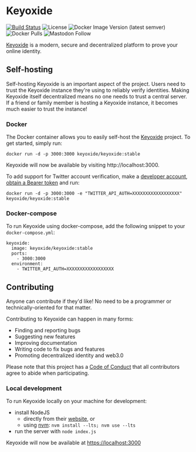 # Keyoxide

[![Build Status](https://drone.keyoxide.org/api/badges/keyoxide/web/status.svg?branch=main)](https://drone.keyoxide.org/keyoxide/web)
![License](https://img.shields.io/badge/license-AGPL--v3-blue)
![Docker Image Version (latest semver)](https://img.shields.io/docker/v/keyoxide/keyoxide?sort=semver)
![Docker Pulls](https://img.shields.io/docker/pulls/keyoxide/keyoxide)
![Mastodon Follow](https://img.shields.io/mastodon/follow/247838?domain=https%3A%2F%2Ffosstodon.org&style=social)

[Keyoxide](https://keyoxide.org) is a modern, secure and decentralized platform to prove your online identity.

## Self-hosting

Self-hosting Keyoxide is an important aspect of the project. Users need to trust the Keyoxide instance they're using to reliably verify identities. Making Keyoxide itself decentralized means no one needs to trust a central server. If a friend or family member is hosting a Keyoxide instance, it becomes much easier to trust the instance!

### Docker

The Docker container allows you to easily self-host the [Keyoxide](https://keyoxide.org) project. To get started, simply run:

`docker run -d -p 3000:3000 keyoxide/keyoxide:stable`

Keyoxide will now be available by visiting http://localhost:3000.

To add support for Twitter account verification, make a [developer account](https://developer.twitter.com/en), [obtain a Bearer token](https://developer.twitter.com/en/docs/basics/authentication/oauth-2-0) and run:

`docker run -d -p 3000:3000 -e "TWITTER_API_AUTH=XXXXXXXXXXXXXXXXXX" keyoxide/keyoxide:stable`

### Docker-compose

To run Keyoxide using docker-compose, add the following snippet to your `docker-compose.yml`:

```
keyoxide:
  image: keyoxide/keyoxide:stable
  ports:
    - 3000:3000
  environment:
    - TWITTER_API_AUTH=XXXXXXXXXXXXXXXXXX
```

## Contributing

Anyone can contribute if they'd like! No need to be a programmer or technically-oriented for that matter.

Contributing to Keyoxide can happen in many forms:

- Finding and reporting bugs
- Suggesting new features
- Improving documentation
- Writing code to fix bugs and features
- Promoting decentralized identity and web3.0

Please note that this project has a [Code of Conduct](https://codeberg.org/keyoxide/web/src/branch/main/CODE_OF_CONDUCT.md) that all contributors agree to abide when participating.

### Local development

To run Keyoxide locally on your machine for development:

- install NodeJS
  - directly from their [website](https://nodejs.org/en/), or
  - using [nvm](https://github.com/nvm-sh/nvm): `nvm install --lts; nvm use --lts`
- run the server with `node index.js`

Keyoxide will now be available at [https://localhost:3000](https://localhost:3000)

